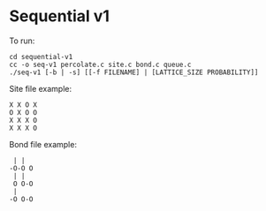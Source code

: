 # Sequential v1

To run:

```console
cd sequential-v1
cc -o seq-v1 percolate.c site.c bond.c queue.c
./seq-v1 [-b | -s] [[-f FILENAME] | [LATTICE_SIZE PROBABILITY]]
```

Site file example:

```
X X O X
O X O O
X X X O
X X X O
```

Bond file example:

```
 | |
-O-O O
 | |
 O O-O
 |
-O O-O
```
